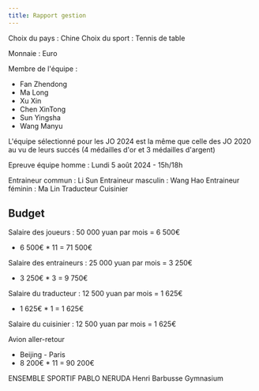 ```yaml
---
title: Rapport gestion
---
```


Choix du pays : Chine
Choix du sport : Tennis de table

Monnaie : Euro

Membre de l'équipe : 
- Fan Zhendong
- Ma Long
- Xu Xin
- Chen XinTong
- Sun Yingsha
- Wang Manyu

L'équipe sélectionné pour les JO 2024 est la même que celle des JO 2020 au vu de leurs succés (4 médailles d'or et 3 médailles d'argent)

Epreuve équipe homme : Lundi 5 août 2024 - 15h/18h

Entraineur commun : Li Sun
Entraineur masculin : Wang Hao
Entraineur féminin : Ma Lin
Traducteur
Cuisinier

## Budget

Salaire des joueurs : 50 000 yuan par mois = 6 500€
- 6 500€ * 11 = 71 500€

Salaire des entraineurs : 25 000 yuan par mois = 3 250€
- 3 250€ * 3 = 9 750€

Salaire du traducteur : 12 500 yuan par mois = 1 625€
- 1 625€ * 1 = 1 625€

Salaire du cuisinier : 12 500 yuan par mois = 1 625€

Avion aller-retour 
- Beijing - Paris
- 8 200€ * 11 = 90 200€

ENSEMBLE SPORTIF PABLO NERUDA
Henri Barbusse Gymnasium